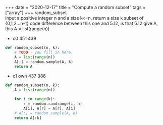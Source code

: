 +++ 
date = "2020-12-17"
title = "Compute a random subset"
tags = ["array"]
+++
random_subset  
input a positive integer n and a size k<=n, return a size k subset of {0,1,2...n-1}
code
difference between this one and 5.12, is that 5.12 give A, this A = list(range(n))
- c0  451 439
```python
def random_subset(n, k):
    # TODO - you fill in here.
    A = list(range(n))
    A[:] = random.sample(A, k)
    return A
```
- c1 own 437 386
```python
def random_subset(n, k):
    A = list(range(n))

    for i in range(k):
        r = random.randrange(i, n)
        A[i], A[r] = A[r], A[i]
    # A[:] = random.sample(A, k)
    return A[:k]
```
